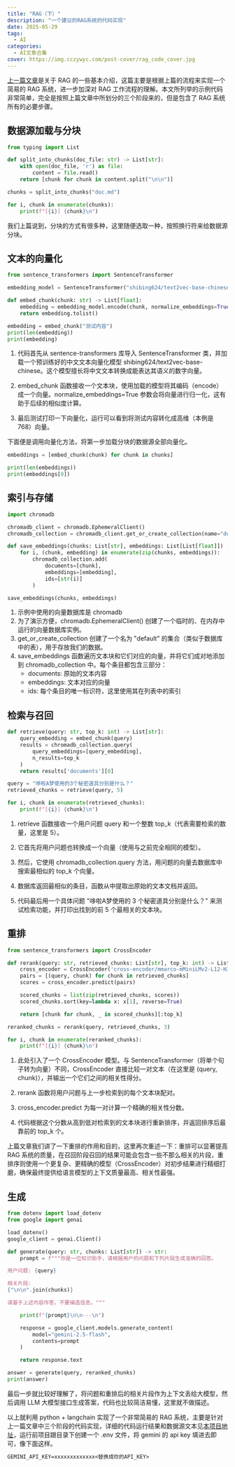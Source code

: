 ```yaml
---
title: "RAG（下）"
description: "一个建议的RAG系统的代码实现"
date: 2025-05-29
tags:
  - AI
categories:
  - AI文章合集
cover: https://img.cczywyc.com/post-cover/rag_code_cover.jpg
---
```


[上一篇文章](https://cczywyc.com/2025/05/25/RAG/)是关于 RAG 的一些基本介绍，这篇主要是根据上篇的流程来实现一个简易的 RAG 系统，进一步加深对 RAG 工作流程的理解。本文所列举的示例代码非常简单，完全是按照上篇文章中所划分的三个阶段来的，但是包含了 RAG 系统所有的必要步骤。



## 数据源加载与分块

```python
from typing import List

def split_into_chunks(doc_file: str) -> List[str]:
    with open(doc_file, 'r') as file:
        content = file.read()
    return [chunk for chunk in content.split("\n\n")]

chunks = split_into_chunks("doc.md")

for i, chunk in enumerate(chunks):
    print(f"[{i}] {chunk}\n")
```

我们上篇说到，分块的方式有很多种，这里随便选取一种，按照换行符来给数据源分块。

## 文本的向量化

```python
from sentence_transformers import SentenceTransformer

embedding_model = SentenceTransformer("shibing624/text2vec-base-chinese")

def embed_chunk(chunk: str) -> List[float]:
    embedding = embedding_model.encode(chunk, normalize_embeddings=True)
    return embedding.tolist()

embedding = embed_chunk("测试内容")
print(len(embedding))
print(embedding)
```

1. 代码首先从 sentence-transformers 库导入 SentenceTransformer 类，并加载一个预训练好的中文文本向量化模型 shibing624/text2vec-base-chinese。这个模型擅长将中文文本转换成能表达其语义的数字向量。

2. embed_chunk 函数接收一个文本块，使用加载的模型将其编码（encode）成一个向量。normalize_embeddings=True 参数会将向量进行归一化，这有助于后续的相似度计算。
3. 最后测试打印一下向量化，运行可以看到将测试内容转化成高维（本例是 768）向量。

下面便是调用向量化方法，将第一步加载分块的数据源全部向量化。

```python
embeddings = [embed_chunk(chunk) for chunk in chunks]

print(len(embeddings))
print(embeddings[0])
```

## 索引与存储

```python
import chromadb

chromadb_client = chromadb.EphemeralClient()
chromadb_collection = chromadb_client.get_or_create_collection(name="default")

def save_embeddings(chunks: List[str], embeddings: List[List[float]]) -> None:
    for i, (chunk, embedding) in enumerate(zip(chunks, embeddings)):
        chromadb_collection.add(
            documents=[chunk],
            embeddings=[embedding],
            ids=[str(i)]
        )

save_embeddings(chunks, embeddings)
```

1. 示例中使用的向量数据库是 chromadb
2. 为了演示方便，chromadb.EphemeralClient() 创建了一个临时的、在内存中运行的向量数据库实例。
3. get_or_create_collection 创建了一个名为 "default" 的集合（类似于数据库中的表），用于存放我们的数据。
4. save_embeddings 函数遍历文本块和它们对应的向量，并将它们成对地添加到 chromadb_collection 中。每个条目都包含三部分：
    - documents: 原始的文本内容
    - embeddings: 文本对应的向量
    - ids: 每个条目的唯一标识符，这里使用其在列表中的索引

## 检索与召回

```python
def retrieve(query: str, top_k: int) -> List[str]:
    query_embedding = embed_chunk(query)
    results = chromadb_collection.query(
        query_embeddings=[query_embedding],
        n_results=top_k
    )
    return results['documents'][0]

query = "哆啦A梦使用的3个秘密道具分别是什么？"
retrieved_chunks = retrieve(query, 5)

for i, chunk in enumerate(retrieved_chunks):
    print(f"[{i}] {chunk}\n")
```

1. retrieve 函数接收一个用户问题 query 和一个整数 top_k（代表需要检索的数量，这里是 5）。

2. 它首先将用户问题也转换成一个向量（使用与之前完全相同的模型）。
3. 然后，它使用 chromadb_collection.query 方法，用问题的向量去数据库中搜索最相似的 top_k 个向量。
4. 数据库返回最相似的条目，函数从中提取出原始的文本文档并返回。
5. 代码最后用一个具体问题 "哆啦A梦使用的 3 个秘密道具分别是什么？" 来测试检索功能，并打印出找到的前 5 个最相关的文本块。

## 重排

```python
from sentence_transformers import CrossEncoder

def rerank(query: str, retrieved_chunks: List[str], top_k: int) -> List[str]:
    cross_encoder = CrossEncoder('cross-encoder/mmarco-mMiniLMv2-L12-H384-v1')
    pairs = [(query, chunk) for chunk in retrieved_chunks]
    scores = cross_encoder.predict(pairs)

    scored_chunks = list(zip(retrieved_chunks, scores))
    scored_chunks.sort(key=lambda x: x[1], reverse=True)

    return [chunk for chunk, _ in scored_chunks][:top_k]

reranked_chunks = rerank(query, retrieved_chunks, 3)

for i, chunk in enumerate(reranked_chunks):
    print(f"[{i}] {chunk}\n")
```

1. 此处引入了一个 CrossEncoder 模型。与 SentenceTransformer（将单个句子转为向量）不同，CrossEncoder 直接比较一对文本（在这里是 (query, chunk)），并输出一个它们之间的相关性得分。

2. rerank 函数将用户问题与上一步检索到的每个文本块配对。
3. cross_encoder.predict 为每一对计算一个精确的相关性分数。
4. 代码根据这个分数从高到低对检索到的文本块进行重新排序，并返回排序后最靠前的 top_k 个。

上篇文章我们讲了一下重排的作用和目的，这里再次重述一下：重排可以显著提高 RAG 系统的质量，在召回阶段召回的结果可能会包含一些不那么相关的片段，重排序则使用一个更复杂、更精确的模型（CrossEncoder）对初步结果进行精细打磨，确保最终提供给语言模型的上下文质量最高、相关性最强。

## 生成

```python
from dotenv import load_dotenv
from google import genai

load_dotenv()
google_client = genai.Client()

def generate(query: str, chunks: List[str]) -> str:
    prompt = f"""你是一位知识助手，请根据用户的问题和下列片段生成准确的回答。

用户问题: {query}

相关片段:
{"\n\n".join(chunks)}

请基于上述内容作答，不要编造信息。"""

    print(f"{prompt}\n\n---\n")

    response = google_client.models.generate_content(
        model="gemini-2.5-flash",
        contents=prompt
    )

    return response.text

answer = generate(query, reranked_chunks)
print(answer)
```

最后一步就比较好理解了，将问题和重排后的相关片段作为上下文丢给大模型，然后调用 LLM 大模型接口生成答案，代码也比较简洁易懂，这里就不做描述。



以上就利用 python + langchain 实现了一个非常简易的 RAG 系统，主要是针对上一篇文章中三个阶段的代码实现，详细的代码运行结果和数据源文本见[本项目地址](https://github.com/cczywyc/rag-py-eg)，运行前项目跟目录下创建一个 .env 文件，将 gemini 的 api key 填进去即可，像下面这样。

```tex
GEMINI_API_KEY=xxxxxxxxxxxxx<替换成你的API_KEY>
```
